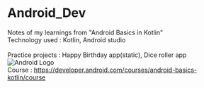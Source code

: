 # Android_Dev
Notes of my learnings from "Android Basics in Kotlin"
<br>
Technology used : Kotlin, Android studio
<br><br>
Practice projects : Happy Birthday app(static), Dice roller app
<img src="https://encrypted-tbn0.gstatic.com/images?q=tbn:ANd9GcS-w-iTYcipXl6OyIapgL-5LWA-AZUE30xCRg&usqp=CAU" alt="Android Logo">
<br>
Course : https://developer.android.com/courses/android-basics-kotlin/course
